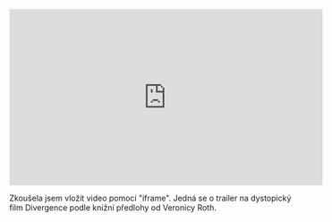<iframe width="560" height="315" src="https://www.youtube.com/embed/sutgWjz10sM" frameborder="0" allowfullscreen></iframe>

Zkoušela jsem vložit video pomocí "iframe". Jedná se o trailer na dystopický film Divergence podle knižní předlohy od Veronicy Roth. 
